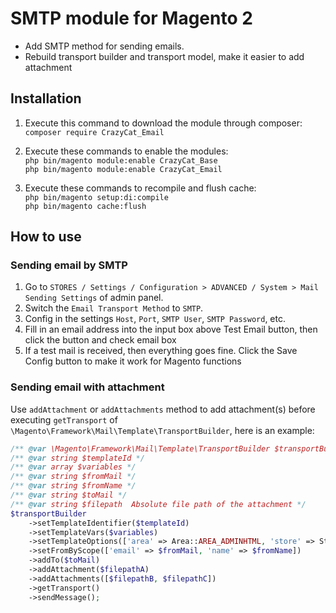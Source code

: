 # SMTP module for Magento 2

- Add SMTP method for sending emails.
- Rebuild transport builder and transport model, make it easier to add attachment

## Installation

1. Execute this command to download the module through composer:<br>
   `composer require CrazyCat_Email`

2. Execute these commands to enable the modules:<br>
   `php bin/magento module:enable CrazyCat_Base`<br>
   `php bin/magento module:enable CrazyCat_Email`

3. Execute these commands to recompile and flush cache:<br>
   `php bin/magento setup:di:compile`<br>
   `php bin/magento cache:flush`

## How to use

### Sending email by SMTP

1. Go to `STORES / Settings / Configuration > ADVANCED / System > Mail Sending Settings` of admin panel.
2. Switch the `Email Transport Method` to `SMTP`.
3. Config in the settings `Host`, `Port`, `SMTP User`, `SMTP Password`, etc.
4. Fill in an email address into the input box above Test Email button, then click the button and check email box
5. If a test mail is received, then everything goes fine. Click the Save Config button to make it work for Magento
   functions

### Sending email with attachment

Use `addAttachment` or `addAttachments` method to add attachment(s) before executing `getTransport`
of `\Magento\Framework\Mail\Template\TransportBuilder`, here is an example:

```php
/** @var \Magento\Framework\Mail\Template\TransportBuilder $transportBuilder */
/** @var string $templateId */
/** @var array $variables */
/** @var string $fromMail */
/** @var string $fromName */
/** @var string $toMail */
/** @var string $filepath  Absolute file path of the attachment */
$transportBuilder
    ->setTemplateIdentifier($templateId)
    ->setTemplateVars($variables)
    ->setTemplateOptions(['area' => Area::AREA_ADMINHTML, 'store' => Store::DEFAULT_STORE_ID])
    ->setFromByScope(['email' => $fromMail, 'name' => $fromName])
    ->addTo($toMail)
    ->addAttachment($filepathA)
    ->addAttachments([$filepathB, $filepathC])
    ->getTransport()
    ->sendMessage();
```
